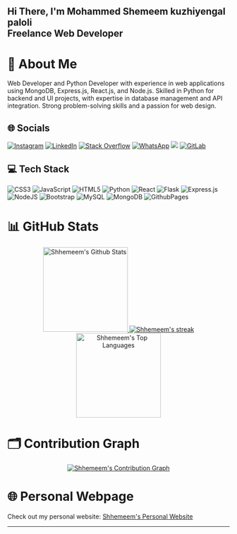 <h2 align="left">Hi There, I'm Mohammed Shemeem kuzhiyengal paloli<br>Freelance Web Developer</h2>

# 💫 About Me
Web Developer and Python Developer with experience in web applications using MongoDB, Express.js, React.js, and Node.js. Skilled in Python for backend and UI projects, with expertise in database management and API integration. Strong problem-solving skills and a passion for web design.

## 🌐 Socials
[![Instagram](https://img.shields.io/badge/Instagram-%23E4405F.svg?logo=Instagram&logoColor=white)](https://www.instagram.com/_Shhemeem__/)
[![LinkedIn](https://img.shields.io/badge/LinkedIn-%230077B5.svg?logo=linkedin&logoColor=white)](https://www.linkedin.com/in/develeporshem/)
[![Stack Overflow](https://img.shields.io/badge/-Stackoverflow-FE7A16?logo=stack-overflow&logoColor=white)](https://stackoverflow.com/users/26953941/mohammed-shemeem-kp)
[![WhatsApp](https://img.shields.io/badge/WhatsApp-%25D100.svg?logo=whatsapp&logoColor=white)](https://wa.me/9747640988)
[![](https://img.shields.io/badge/X-black.svg?logo=X&logoColor=white)](https://x.com/Shhemeem)
[![GitLab](https://img.shields.io/badge/GitLab-%23FC6D26.svg?logo=gitlab&logoColor=white)](https://gitlab.com/Shhemmeem)
 

## 💻 Tech Stack
![CSS3](https://img.shields.io/badge/css3-%231572B6.svg?style=flat&logo=css3&logoColor=white)
![JavaScript](https://img.shields.io/badge/javascript-%23323330.svg?style=flat&logo=javascript&logoColor=%23F7DF1E)
![HTML5](https://img.shields.io/badge/html5-%23E34F26.svg?style=flat&logo=html5&logoColor=white)
![Python](https://img.shields.io/badge/python-3670A0?style=flat&logo=python&logoColor=ffdd54)
![React](https://img.shields.io/badge/react-%2320232a.svg?style=flat&logo=react&logoColor=%2361DAFB)
![Flask](https://img.shields.io/badge/flask-%23000.svg?style=flat&logo=flask&logoColor=white)
![Express.js](https://img.shields.io/badge/express.js-%23404d59.svg?style=flat&logo=express&logoColor=%2361DAFB)
![NodeJS](https://img.shields.io/badge/node.js-6DA55F?style=flat&logo=node.js&logoColor=white)
![Bootstrap](https://img.shields.io/badge/bootstrap-%238511FA.svg?style=flat&logo=bootstrap&logoColor=white)
![MySQL](https://img.shields.io/badge/mysql-4479A1.svg?style=flat&logo=mysql&logoColor=white)
![MongoDB](https://img.shields.io/badge/MongoDB-%234ea94b.svg?style=flat&logo=mongodb&logoColor=white)
![GithubPages](https://img.shields.io/badge/github%20pages-121013?style=flat&logo=github&logoColor=white)

# 📊 GitHub Stats
<div align="center">
  <a href="https://github.com/Shhemeem/github-readme-stats">
    <img alt="Shhemeem's Github Stats" src="https://github-readme-stats.vercel.app/api?username=Shhemeem&theme=radical&hide_border=true&include_all_commits=true&count_private=true" height="192px"/>
  </a>
  <a href="https://github.com/Shhemeem/github-readme-streak-stats">
    <img title="🔥 Get streak stats for your profile at git.io/streak-stats" alt="Shhemeem's streak" src="https://streak-stats.demolab.com/?user=Shhemeem&theme=radical&hide_border=true"/>
  </a>
  <a href="https://github.com/Shhemeem/github-readme-stats">
    <img alt="Shhemeem's Top Languages" src="https://github-readme-stats.vercel.app/api/top-langs/?username=Shhemeem&langs_count=8&layout=compact&theme=radical&hide_border=true" height="192px"/>
  </a>
</div>

# 🗂️ Contribution Graph
<div align="center">
  <a href="https://github.com/Shhemeem/github-readme-activity-graph">
    <img alt="Shhemeem's Contribution Graph" src="https://github-readme-activity-graph.vercel.app/graph/?username=Shhemeem&bg_color=1F222E&color=F8D866&line=F85D7F&point=FFFFFF&hide_border=true"/>
  </a>
</div>

# 🌐 Personal Webpage
Check out my personal website: [Shhemeem's Personal Website](https/)

---

<!-- Proudly created with GPRM ( https://gprm.itsvg.in ) -->
